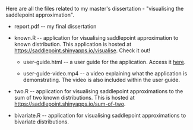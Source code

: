 Here are all the files related to my master's dissertation - "visualising the saddlepoint approximation".

- report.pdf -- my final dissertation

- known.R -- application for visualising saddlepoint approximation to known distribution. This application is hosted at https://saddlepoint.shinyapps.io/visualise. Check it out!

    - user-guide.html -- a user guide for the application. Access it [here](https://rawcdn.githack.com/alicemhankin/saddlepoint-visualisation/f78c06a646d96ff91b52ce43bff484400f32ed8b/user-guide.html).
    
    - user-guide-video.mp4 -- a video explaining what the application is demonstrating. The video is also included within the user guide.

- two.R -- application for visualising saddlepoint approximations to the sum of two known distributions. This is hosted at https://saddlepoint.shinyapps.io/sum-of-two.

- bivariate.R -- application for visualising saddlepoint approximations to bivariate distributions.
